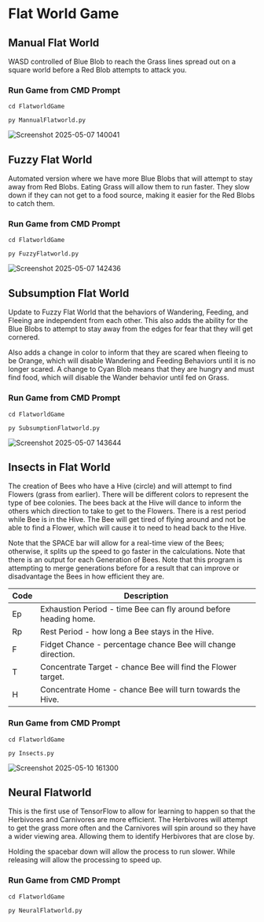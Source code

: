 # Flat World Game

## Manual Flat World
WASD controlled of Blue Blob to reach the Grass lines spread out on a square world before a Red Blob attempts to attack you.

### Run Game from CMD Prompt
`cd FlatworldGame`

`py MannualFlatworld.py`

![Screenshot 2025-05-07 140041](https://github.com/user-attachments/assets/f9159bdf-96b8-49b5-b4fe-161a3e2835f3)

## Fuzzy Flat World
Automated version where we have more Blue Blobs that will attempt to stay away from Red Blobs. Eating Grass will allow them to run faster.
They slow down if they can not get to a food source, making it easier for the Red Blobs to catch them.

### Run Game from CMD Prompt
`cd FlatworldGame`

`py FuzzyFlatworld.py`

![Screenshot 2025-05-07 142436](https://github.com/user-attachments/assets/e17d23c4-f4f0-4e2a-acd8-c3ca0ef44947)

## Subsumption Flat World
Update to Fuzzy Flat World that the behaviors of Wandering, Feeding, and Fleeing are independent from each other.
This also adds the ability for the Blue Blobs to attempt to stay away from the edges for fear that they will get cornered.

Also adds a change in color to inform that they are scared when fleeing to be Orange, which will disable Wandering and Feeding Behaviors until it is no longer scared. 
A change to Cyan Blob means that they are hungry and must find food, which will disable the Wander behavior until fed on Grass.

### Run Game from CMD Prompt
`cd FlatworldGame`

`py SubsumptionFlatworld.py`

![Screenshot 2025-05-07 143644](https://github.com/user-attachments/assets/ce4521ed-3a61-42d6-816a-448a38caac67)

## Insects in Flat World
The creation of Bees who have a Hive (circle) and will attempt to find Flowers (grass from earlier).
There will be different colors to represent the type of bee colonies. The bees back at the Hive will dance 
to inform the others which direction to take to get to the Flowers. There is a rest period while Bee is in the Hive. 
The Bee will get tired of flying around and not be able to find a Flower, which will cause it to need to head back to the 
Hive.

Note that the SPACE bar will allow for a real-time view of the Bees; otherwise, it splits up the speed to go faster in the 
calculations. Note that there is an output for each Generation of Bees. Note that this program is attempting to merge 
generations before for a result that can improve or disadvantage the Bees in how efficient they are.

| Code  | Description |
| ---| --- |
| Ep | Exhaustion Period - time Bee can fly around before heading home. |
| Rp | Rest Period - how long a Bee stays in the Hive. |
| F | Fidget Chance - percentage chance Bee will change direction. |
| T | Concentrate Target - chance Bee will find the Flower target. |
| H | Concentrate Home - chance Bee will turn towards the Hive. |

### Run Game from CMD Prompt
`cd FlatworldGame`

`py Insects.py`

![Screenshot 2025-05-10 161300](https://github.com/user-attachments/assets/9fe3d455-d65a-46c7-9f65-170f382ec8a8)

## Neural Flatworld
This is the first use of TensorFlow to allow for learning to happen so that the Herbivores and Carnivores are more efficient.
The Herbivores will attempt to get the grass more often and the Carnivores will spin around so they have a wider viewing area. 
Allowing them to identify Herbivores that are close by.

Holding the spacebar down will allow the process to run slower. While releasing will allow the processing to speed up.

### Run Game from CMD Prompt
`cd FlatworldGame`

`py NeuralFlatworld.py`
